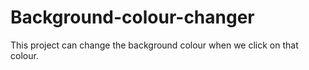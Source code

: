 # Background-colour-changer
This project can change the background colour when we click on that colour.
